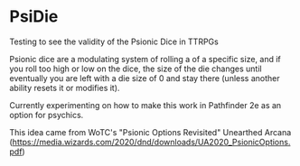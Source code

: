 # PsiDie

Testing to see the validity of the Psionic Dice in TTRPGs

Psionic dice are a modulating system of rolling a of a specific size, and if you roll too high or low on the dice, the size of the die changes until eventually you are left with a die size of 0 and stay there (unless another ability resets it or modifies it).

Currently experimenting on how to make this work in Pathfinder 2e as an option for psychics.

This idea came from WoTC's "Psionic Options Revisited" Unearthed Arcana (<https://media.wizards.com/2020/dnd/downloads/UA2020_PsionicOptions.pdf>)

